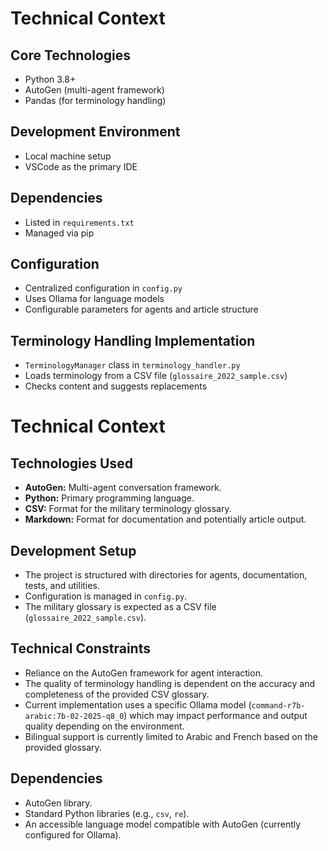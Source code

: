 # Technical Context

## Core Technologies
- Python 3.8+
- AutoGen (multi-agent framework)
- Pandas (for terminology handling)

## Development Environment
- Local machine setup
- VSCode as the primary IDE

## Dependencies
- Listed in `requirements.txt`
- Managed via pip

## Configuration
- Centralized configuration in `config.py`
- Uses Ollama for language models
- Configurable parameters for agents and article structure

## Terminology Handling Implementation
- `TerminologyManager` class in `terminology_handler.py`
- Loads terminology from a CSV file (`glossaire_2022_sample.csv`)
- Checks content and suggests replacements
# Technical Context

## Technologies Used
- **AutoGen:** Multi-agent conversation framework.
- **Python:** Primary programming language.
- **CSV:** Format for the military terminology glossary.
- **Markdown:** Format for documentation and potentially article output.

## Development Setup
- The project is structured with directories for agents, documentation, tests, and utilities.
- Configuration is managed in `config.py`.
- The military glossary is expected as a CSV file (`glossaire_2022_sample.csv`).

## Technical Constraints
- Reliance on the AutoGen framework for agent interaction.
- The quality of terminology handling is dependent on the accuracy and completeness of the provided CSV glossary.
- Current implementation uses a specific Ollama model (`command-r7b-arabic:7b-02-2025-q8_0`) which may impact performance and output quality depending on the environment.
- Bilingual support is currently limited to Arabic and French based on the provided glossary.

## Dependencies
- AutoGen library.
- Standard Python libraries (e.g., `csv`, `re`).
- An accessible language model compatible with AutoGen (currently configured for Ollama).